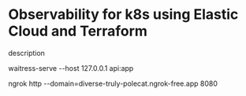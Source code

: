 # Observability for k8s using Elastic Cloud and Terraform

description

waitress-serve --host 127.0.0.1 api:app

ngrok http --domain=diverse-truly-polecat.ngrok-free.app 8080
